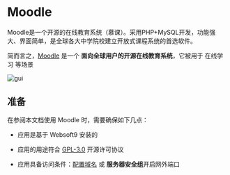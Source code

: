 # Moodle

Moodle是一个开源的在线教育系统（慕课）。采用PHP+MySQL开发，功能强大、界面简单，是全球各大中学院校建立开放式课程系统的首选软件。

简而言之，[Moodle](https://moodle.com/) 是一个 **面向全球用户的开源在线教育系统**，它被用于 在线学习  等场景


![gui](https://libs.websoft9.com/Websoft9/DocsPicture/zh/moodle/moodlegui-websoft9.jpg)


## 准备

在参阅本文档使用 Moodle 时，需要确保如下几点：

- 应用是基于 Websoft9 安装的

- 应用的用途符合 [GPL-3.0](https://opensource.org/licenses/GPL-3.0) 开源许可协议

- 应用具备访问条件：[配置域名](./guide/appsetdomain) 或 **服务器安全组**开启网外端口